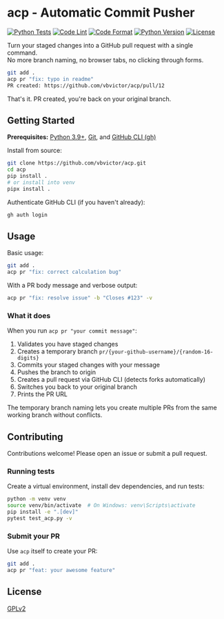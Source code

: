 # acp - Automatic Commit Pusher

[![Python Tests](https://github.com/vbvictor/acp/actions/workflows/python-tests.yaml/badge.svg)](https://github.com/vbvictor/acp/actions/workflows/python-tests.yaml)
[![Code Lint](https://github.com/vbvictor/acp/actions/workflows/code-lint.yaml/badge.svg)](https://github.com/vbvictor/acp/actions/workflows/code-lint.yaml)
[![Code Format](https://github.com/vbvictor/acp/actions/workflows/code-format.yaml/badge.svg)](https://github.com/vbvictor/acp/actions/workflows/code-format.yaml)
[![Python Version](https://img.shields.io/badge/python-3.9%2B-blue)](https://www.python.org/downloads/)
[![License](https://img.shields.io/badge/license-GPLv2-blue.svg)](https://github.com/vbvictor/acp/blob/main/LICENSE)

Turn your staged changes into a GitHub pull request with a single command. \
No more branch naming, no browser tabs, no clicking through forms.

```bash
git add .
acp pr "fix: typo in readme"
PR created: https://github.com/vbvictor/acp/pull/12
```

That's it. PR created, you're back on your original branch.

## Getting Started

**Prerequisites:** [Python 3.9+][python], [Git][git], and [GitHub CLI (gh)][gh]

Install from source:

```bash
git clone https://github.com/vbvictor/acp.git
cd acp
pip install .
# or install into venv
pipx install .
```

Authenticate GitHub CLI (if you haven't already):

```bash
gh auth login
```

## Usage

Basic usage:

```bash
git add .
acp pr "fix: correct calculation bug"
```

With a PR body message and verbose output:

```bash
acp pr "fix: resolve issue" -b "Closes #123" -v
```

### What it does

When you run `acp pr "your commit message"`:

1. Validates you have staged changes
2. Creates a temporary branch `pr/{your-github-username}/{random-16-digits}`
3. Commits your staged changes with your message
4. Pushes the branch to origin
5. Creates a pull request via GitHub CLI (detects forks automatically)
6. Switches you back to your original branch
7. Prints the PR URL

The temporary branch naming lets you create multiple PRs from the same working branch without conflicts.

## Contributing

Contributions welcome! Please open an issue or submit a pull request.

### Running tests

Create a virtual environment, install dev dependencies, and run tests:

```bash
python -m venv venv
source venv/bin/activate  # On Windows: venv\Scripts\activate
pip install -e ".[dev]"
pytest test_acp.py -v
```

### Submit your PR

Use `acp` itself to create your PR:

```bash
git add .
acp pr "feat: your awesome feature"
```

## License

[GPLv2](LICENSE)

[python]: https://www.python.org/
[git]: https://git-scm.com/
[gh]: https://cli.github.com/
